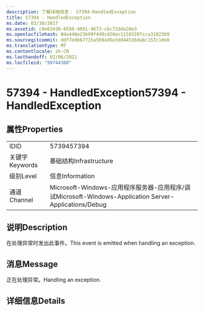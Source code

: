 ```yaml
---
description: 了解详细信息： 57394-HandledException
title: 57394 - HandledException
ms.date: 03/30/2017
ms.assetid: c9e63436-6550-4891-9673-cbc72dda20e3
ms.openlocfilehash: 8da448e23b99f4d9cd20ac11593207cca31823b9
ms.sourcegitcommit: ddf7edb67715a5b9a45e3dd44536dabc153c1de0
ms.translationtype: MT
ms.contentlocale: zh-CN
ms.lasthandoff: 02/06/2021
ms.locfileid: "99744300"
---
```

# <a name="57394---handledexception"></a><span data-ttu-id="8bdbd-103">57394 - HandledException</span><span class="sxs-lookup"><span data-stu-id="8bdbd-103">57394 - HandledException</span></span>

## <a name="properties"></a><span data-ttu-id="8bdbd-104">属性</span><span class="sxs-lookup"><span data-stu-id="8bdbd-104">Properties</span></span>  
  
|||  
|-|-|  
|<span data-ttu-id="8bdbd-105">ID</span><span class="sxs-lookup"><span data-stu-id="8bdbd-105">ID</span></span>|<span data-ttu-id="8bdbd-106">57394</span><span class="sxs-lookup"><span data-stu-id="8bdbd-106">57394</span></span>|  
|<span data-ttu-id="8bdbd-107">关键字</span><span class="sxs-lookup"><span data-stu-id="8bdbd-107">Keywords</span></span>|<span data-ttu-id="8bdbd-108">基础结构</span><span class="sxs-lookup"><span data-stu-id="8bdbd-108">Infrastructure</span></span>|  
|<span data-ttu-id="8bdbd-109">级别</span><span class="sxs-lookup"><span data-stu-id="8bdbd-109">Level</span></span>|<span data-ttu-id="8bdbd-110">信息</span><span class="sxs-lookup"><span data-stu-id="8bdbd-110">Information</span></span>|  
|<span data-ttu-id="8bdbd-111">通道</span><span class="sxs-lookup"><span data-stu-id="8bdbd-111">Channel</span></span>|<span data-ttu-id="8bdbd-112">Microsoft-Windows-应用程序服务器-应用程序/调试</span><span class="sxs-lookup"><span data-stu-id="8bdbd-112">Microsoft-Windows-Application Server-Applications/Debug</span></span>|  
  
## <a name="description"></a><span data-ttu-id="8bdbd-113">说明</span><span class="sxs-lookup"><span data-stu-id="8bdbd-113">Description</span></span>  

 <span data-ttu-id="8bdbd-114">在处理异常时发出此事件。</span><span class="sxs-lookup"><span data-stu-id="8bdbd-114">This event is emitted when handling an exception.</span></span>  
  
## <a name="message"></a><span data-ttu-id="8bdbd-115">消息</span><span class="sxs-lookup"><span data-stu-id="8bdbd-115">Message</span></span>  

 <span data-ttu-id="8bdbd-116">正在处理异常。</span><span class="sxs-lookup"><span data-stu-id="8bdbd-116">Handling an exception.</span></span>  
  
## <a name="details"></a><span data-ttu-id="8bdbd-117">详细信息</span><span class="sxs-lookup"><span data-stu-id="8bdbd-117">Details</span></span>
